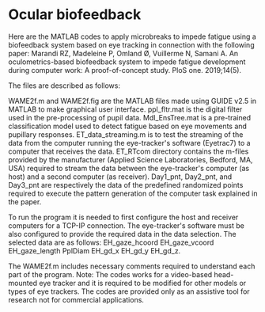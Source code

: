 # Ocular biofeedback
Here are the MATLAB codes to apply microbreaks to impede fatigue using a biofeedback system based on eye tracking in connection with the following paper:
Marandi RZ, Madeleine P, Omland Ø, Vuillerme N, Samani A. An oculometrics-based biofeedback system to impede fatigue development during computer work: A proof-of-concept study. PloS one. 2019;14(5).

The files are described as follows:

WAME2f.m and WAME2f.fig are the MATLAB files made using GUIDE v2.5 in MATLAB to make graphical user interface.
ppl_fltr.mat is the digital filter used in the pre-processing of pupil data.
Mdl_EnsTree.mat is a pre-trained classification model used to detect fatigue based on eye movements and pupillary responses.
ET_data_streaming.m is to test the streaming of the data from the computer running the eye-tracker's software (Eyetrac7) to a computer that receives the data.
ET_RTcom directory contains the m-files provided by the manufacturer (Applied Science Laboratories, Bedford, MA, USA) required to stream the data between the eye-tracker's computer (as host) and a second computer (as receiver). 
Day1_pnt, Day2_pnt, and Day3_pnt are respectively the data of the predefined randomized points required to execute the pattern generation of the computer task explained in the paper.

To run the program it is needed to first configure the host and receiver computers for a TCP-IP connection. The eye-tracker's software must be also configured to provide the required data in the data selection.
The selected data are as follows:
    EH_gaze_hcoord
    EH_gaze_vcoord
    EH_gaze_length
    PplDiam
    EH_gd_x
    EH_gd_y
    EH_gd_z.

The WAME2f.m includes necessary comments required to understand each part of the program.
Note: The codes works for a video-based head-mounted eye tracker and it is required to be modified for other models or types of eye trackers.
The codes are provided only as an assistive tool for research not for commercial applications.
 
